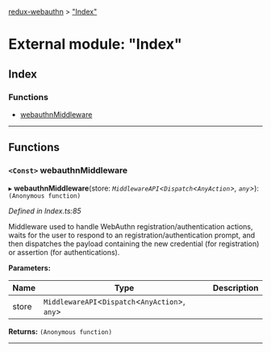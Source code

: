[redux-webauthn](../README.md) > ["Index"](../modules/_index_.md)

# External module: "Index"

## Index

### Functions

* [webauthnMiddleware](_index_.md#webauthnmiddleware)

---

## Functions

<a id="webauthnmiddleware"></a>

### `<Const>` webauthnMiddleware

▸ **webauthnMiddleware**(store: *`MiddlewareAPI`<`Dispatch`<`AnyAction`>, `any`>*): `(Anonymous function)`

*Defined in Index.ts:85*

Middleware used to handle WebAuthn registration/authentication actions, waits for the user to respond to an registration/authentication prompt, and then dispatches the payload containing the new credential (for registration) or assertion (for authentications).

**Parameters:**

| Name | Type | Description |
| ------ | ------ | ------ |
| store | `MiddlewareAPI`<`Dispatch`<`AnyAction`>, `any`> |   |

**Returns:** `(Anonymous function)`

___


